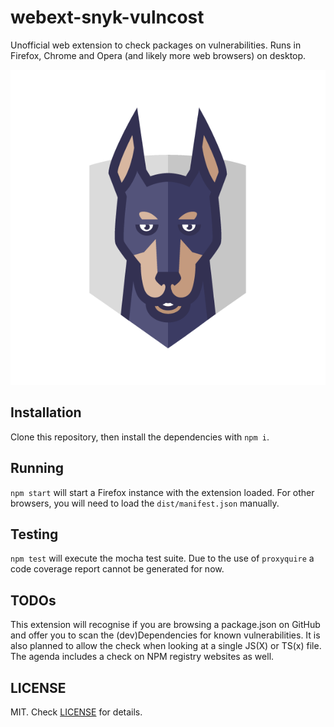 # webext-snyk-vulncost

Unofficial web extension to check packages on vulnerabilities.
Runs in Firefox, Chrome and Opera (and likely more web browsers) on desktop.

![SNYK logo](./src/logo/avatar-transparent.png)

## Installation

Clone this repository, then install the dependencies with `npm i`.

## Running

`npm start` will start a Firefox instance with the extension loaded.
For other browsers, you will need to load the `dist/manifest.json` manually.

## Testing

`npm test` will execute the mocha test suite.
Due to the use of `proxyquire` a code coverage report cannot be generated for now.

## TODOs

This extension will recognise if you are browsing a package.json on GitHub and
offer you to scan the (dev)Dependencies for known vulnerabilities.
It is also planned to allow the check when looking at a single JS(X) or TS(x)
file. The agenda includes a check on NPM registry websites as well.

## LICENSE

MIT. Check [LICENSE](./LICENSE.txt) for details.
